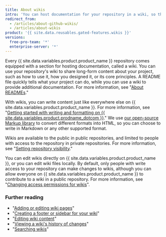 ```yaml
---
title: About wikis
intro: 'You can host documentation for your repository in a wiki, so that others can use and contribute to your project.'
redirect_from:
  - /articles/about-github-wikis/
  - /articles/about-wikis
product: '{{ site.data.reusables.gated-features.wikis }}'
versions:
  free-pro-team: '*'
  enterprise-server: '*'
---
```


Every {{ site.data.variables.product.product_name }} repository comes equipped with a section for hosting documentation, called a wiki. You can use your repository's wiki to  share long-form content about your project, such as how to use it, how you designed it, or its core principles. A README file quickly tells what your project can do, while you can use a wiki to provide additional documentation. For more information, see "[About READMEs](/articles/about-readmes)."

With wikis, you can write content just like everywhere else on {{ site.data.variables.product.product_name }}. For more information, see "[Getting started with writing and formatting on {{ site.data.variables.product.prodname_dotcom }}](/articles/getting-started-with-writing-and-formatting-on-github)." We use [our open-source Markup library](https://github.com/github/markup) to convert different formats into HTML, so you can choose to write in Markdown or any other supported format.

Wikis are available to the public in public repositories, and limited to people with access to the repository in private repositories. For more information, see "[Setting repository visibility](/articles/setting-repository-visibility)."

You can edit wikis directly on {{ site.data.variables.product.product_name }}, or you can edit wiki files locally. By default, only people with write access to your repository can make changes to wikis, although you can allow everyone on {{ site.data.variables.product.product_name }} to contribute to a wiki in a public repository. For more information, see "[Changing access permissions for wikis](/articles/changing-access-permissions-for-wikis)".

### Further reading

- "[Adding or editing wiki pages](/articles/adding-or-editing-wiki-pages)"
- "[Creating a footer or sidebar for your wiki](/articles/creating-a-footer-or-sidebar-for-your-wiki)"
- "[Editing wiki content](/articles/editing-wiki-content)"
- "[Viewing a wiki's history of changes](/articles/viewing-a-wiki-s-history-of-changes)"
- "[Searching wikis](/articles/searching-wikis)"
